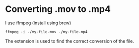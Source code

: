 # Converting .mov to .mp4

I use ffmpeg (install using brew)

```
ffmpeg -i ./my-file.mov ./my-file.mp4
```

The extension is used to find the correct conversion of the file.
